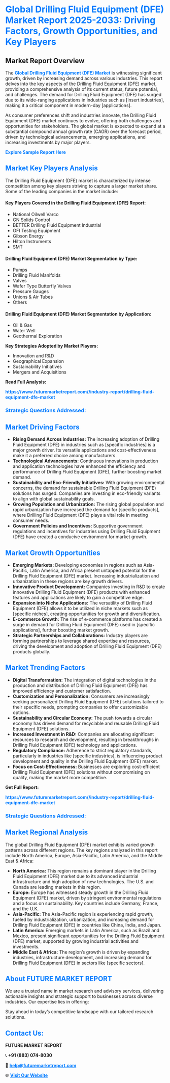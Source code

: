 <h1 style="color: #007BFF;">Global Drilling Fluid Equipment (DFE) Market Report 2025-2033: Driving Factors, Growth Opportunities, and Key Players</h1>

<section id="overview">
<h2>Market Report Overview</h2>
<p>The <a href="https://www.futuremarketreport.com//industry-report/drilling-fluid-equipment-dfe-market" style="color: #007BFF; text-decoration: none;"><strong>Global Drilling Fluid Equipment (DFE) Market</strong></a> is witnessing significant growth, driven by increasing demand across various industries. This report delves into the key aspects of the Drilling Fluid Equipment (DFE) market, providing a comprehensive analysis of its current status, future potential, and challenges. The demand for Drilling Fluid Equipment (DFE) has surged due to its wide-ranging applications in industries such as [insert industries], making it a critical component in modern-day [applications].</p>
<p>As consumer preferences shift and industries innovate, the Drilling Fluid Equipment (DFE) market continues to evolve, offering both challenges and opportunities for stakeholders. The global market is expected to expand at a substantial compound annual growth rate (CAGR) over the forecast period, driven by technological advancements, emerging applications, and increasing investments by major players.</p>
</section>

<section id="overview">
<p><a href="https://www.futuremarketreport.com//request-sample/reportId=60446" style="color: #007BFF; text-decoration: none;"><strong>Explore Sample Report Here</strong></a></p>
</section>

<section id="key-players">
<h2 style="color: #007BFF;">Market Key Players Analysis</h2>
<p>The Drilling Fluid Equipment (DFE) market is characterized by intense competition among key players striving to capture a larger market share. Some of the leading companies in the market include:</p>
<h4>Key Players Covered in the Drilling Fluid Equipment (DFE) Report:</h4>
<ul><li>National Oilwell Varco</li><li>GN Solids Control</li><li>BETTER Drilling Fluid Equipment Industrial</li><li>OFI Testing Equipment</li><li>Gibson Energy</li><li>Hilton Instruments</li><li>SMT</li></ul>
<h4>Drilling Fluid Equipment (DFE) Market Segmentation by Type:</h4>
<ul><li>Pumps</li><li>Drilling Fluid Manifolds</li><li>Valves</li><li>Wafer Type Butterfly Valves</li><li>Pressure Gauges</li><li>Unions &amp; Air Tubes</li><li>Others</li></ul>

<h4>Drilling Fluid Equipment (DFE) Market Segmentation by Application:</h4>
<ul><li>Oil &amp; Gas</li><li>Water Well</li><li>Geothermal Exploration</li></ul>
<p><strong>Key Strategies Adopted by Market Players:</strong></p>
<ul>
<li>Innovation and R&D</li>
<li>Geographical Expansion</li>
<li>Sustainability Initiatives</li>
<li>Mergers and Acquisitions</li>
</ul>
</section>

<section>
<p><strong>Read Full Analysis: </strong></p><a href="https://www.futuremarketreport.com//industry-report/drilling-fluid-equipment-dfe-market" style="color: #007BFF; text-decoration: none;"><strong>https://www.futuremarketreport.com//industry-report/drilling-fluid-equipment-dfe-market</strong></a>
<h3 style="color: #007BFF;">Strategic Questions Addressed:</h3>
</section>

<section id="driving-factors">
<h2 style="color: #007BFF;">Market Driving Factors</h2>
<ul>
<li><strong>Rising Demand Across Industries:</strong> The increasing adoption of Drilling Fluid Equipment (DFE) in industries such as [specific industries] is a major growth driver. Its versatile applications and cost-effectiveness make it a preferred choice among manufacturers.</li>
<li><strong>Technological Advancements:</strong> Continuous innovations in production and application technologies have enhanced the efficiency and performance of Drilling Fluid Equipment (DFE), further boosting market demand.</li>
<li><strong>Sustainability and Eco-Friendly Initiatives:</strong> With growing environmental concerns, the demand for sustainable Drilling Fluid Equipment (DFE) solutions has surged. Companies are investing in eco-friendly variants to align with global sustainability goals.</li>
<li><strong>Growing Population and Urbanization:</strong> The rising global population and rapid urbanization have increased the demand for [specific products], where Drilling Fluid Equipment (DFE) plays a vital role in meeting consumer needs.</li>
<li><strong>Government Policies and Incentives:</strong> Supportive government regulations and incentives for industries using Drilling Fluid Equipment (DFE) have created a conducive environment for market growth.</li>
</ul>
</section>

<section id="growth-opportunities">
<h2 style="color: #007BFF;">Market Growth Opportunities</h2>
<ul>
<li><strong>Emerging Markets:</strong> Developing economies in regions such as Asia-Pacific, Latin America, and Africa present untapped potential for the Drilling Fluid Equipment (DFE) market. Increasing industrialization and urbanization in these regions are key growth drivers.</li>
<li><strong>Innovative Product Development:</strong> Companies investing in R&D to create innovative Drilling Fluid Equipment (DFE) products with enhanced features and applications are likely to gain a competitive edge.</li>
<li><strong>Expansion into Niche Applications:</strong> The versatility of Drilling Fluid Equipment (DFE) allows it to be utilized in niche markets such as [specific niches], creating opportunities for growth and diversification.</li>
<li><strong>E-commerce Growth:</strong> The rise of e-commerce platforms has created a surge in demand for Drilling Fluid Equipment (DFE) used in [specific applications], further boosting market growth.</li>
<li><strong>Strategic Partnerships and Collaborations:</strong> Industry players are forming partnerships to leverage shared expertise and resources, driving the development and adoption of Drilling Fluid Equipment (DFE) products globally.</li>
</ul>
</section>

<section id="trending-factors">
<h2 style="color: #007BFF;">Market Trending Factors</h2>
<ul>
<li><strong>Digital Transformation:</strong> The integration of digital technologies in the production and distribution of Drilling Fluid Equipment (DFE) has improved efficiency and customer satisfaction.</li>
<li><strong>Customization and Personalization:</strong> Consumers are increasingly seeking personalized Drilling Fluid Equipment (DFE) solutions tailored to their specific needs, prompting companies to offer customizable options.</li>
<li><strong>Sustainability and Circular Economy:</strong> The push towards a circular economy has driven demand for recyclable and reusable Drilling Fluid Equipment (DFE) solutions.</li>
<li><strong>Increased Investment in R&D:</strong> Companies are allocating significant resources to research and development, resulting in breakthroughs in Drilling Fluid Equipment (DFE) technology and applications.</li>
<li><strong>Regulatory Compliance:</strong> Adherence to strict regulatory standards, particularly in industries like [specific industries], is influencing product development and quality in the Drilling Fluid Equipment (DFE) market.</li>
<li><strong>Focus on Cost-Effectiveness:</strong> Businesses are exploring cost-efficient Drilling Fluid Equipment (DFE) solutions without compromising on quality, making the market more competitive.</li>
</ul>
</section>

<section>
<p><strong>Get Full Report: </strong></p><a href="https://www.futuremarketreport.com//industry-report/drilling-fluid-equipment-dfe-market" style="color: #007BFF; text-decoration: none;"><strong>https://www.futuremarketreport.com//industry-report/drilling-fluid-equipment-dfe-market</strong></a>
<h3 style="color: #007BFF;">Strategic Questions Addressed:</h3>
</section>


<section id="regional-analysis">
<h2 style="color: #007BFF;">Market Regional Analysis</h2>
<p>The global Drilling Fluid Equipment (DFE) market exhibits varied growth patterns across different regions. The key regions analyzed in this report include North America, Europe, Asia-Pacific, Latin America, and the Middle East & Africa:</p>
<ul>
<li><strong>North America:</strong> This region remains a dominant player in the Drilling Fluid Equipment (DFE) market due to its advanced industrial infrastructure and high adoption of new technologies. The U.S. and Canada are leading markets in this region.</li>
<li><strong>Europe:</strong> Europe has witnessed steady growth in the Drilling Fluid Equipment (DFE) market, driven by stringent environmental regulations and a focus on sustainability. Key countries include Germany, France, and the U.K.</li>
<li><strong>Asia-Pacific:</strong> The Asia-Pacific region is experiencing rapid growth, fueled by industrialization, urbanization, and increasing demand for Drilling Fluid Equipment (DFE) in countries like China, India, and Japan.</li>
<li><strong>Latin America:</strong> Emerging markets in Latin America, such as Brazil and Mexico, present significant opportunities for the Drilling Fluid Equipment (DFE) market, supported by growing industrial activities and investments.</li>
<li><strong>Middle East & Africa:</strong> The region’s growth is driven by expanding industries, infrastructure development, and increasing demand for Drilling Fluid Equipment (DFE) in sectors like [specific sectors].</li>
</ul>
</section>

<footer>
<h2 style="color: #007BFF;">About FUTURE MARKET REPORT</h2>
<p>We are a trusted name in market research and advisory services, delivering actionable insights and strategic support to businesses across diverse industries. Our expertise lies in offering:</p>

<p>Stay ahead in today’s competitive landscape with our tailored research solutions.</p>

<h2 style="color: #007BFF;">Contact Us:</h2>
<p><strong>FUTURE MARKET REPORT</strong></p>
<p>📞 <strong>+91 (883) 074-8030</strong></p>
<p>📧 <strong><a href="mailto:help@futuremarketreport.com" style="color: #007BFF;">help@futuremarketreport.com</a></strong></p>
<p>🌐 <strong><a href="https://www.futuremarketreport.com/" style="color: #007BFF;">Visit Our Website</a></strong></p>
</footer>